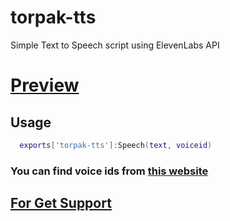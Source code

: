 # torpak-tts
Simple Text to Speech script using ElevenLabs API

# [Preview](https://www.youtube.com/watch?v=WgTOHkHKWlM)

## Usage
```lua
  exports['torpak-tts']:Speech(text, voiceid)
```
### You can find voice ids from [this website](https://api.elevenlabs.io/v1/voices)

## [For Get Support](https://discord.gg/nexusdev)
